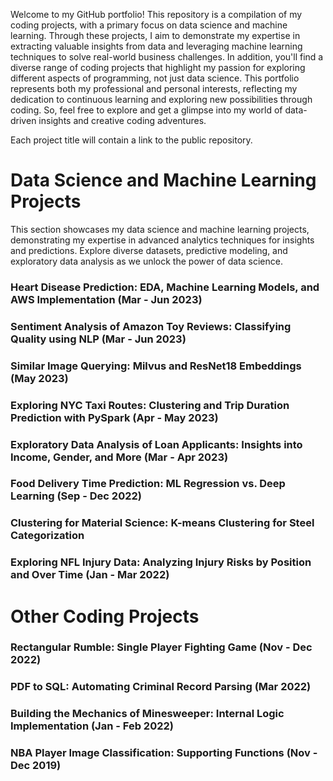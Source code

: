 Welcome to my GitHub portfolio! This repository is a compilation of my coding projects, with a primary focus on data science and machine learning. Through these projects, I aim to demonstrate my expertise in extracting valuable insights from data and leveraging machine learning techniques to solve real-world business challenges. In addition, you'll find a diverse range of coding projects that highlight my passion for exploring different aspects of programming, not just data science. This portfolio represents both my professional and personal interests, reflecting my dedication to continuous learning and exploring new possibilities through coding. So, feel free to explore and get a glimpse into my world of data-driven insights and creative coding adventures.

Each project title will contain a link to the public repository.

# Data Science and Machine Learning Projects
This section showcases my data science and machine learning projects, demonstrating my expertise in advanced analytics techniques for insights and predictions. Explore diverse datasets, predictive modeling, and exploratory data analysis as we unlock the power of data science.

### Heart Disease Prediction: EDA, Machine Learning Models, and AWS Implementation (Mar - Jun 2023)

### Sentiment Analysis of Amazon Toy Reviews: Classifying Quality using NLP (Mar - Jun 2023)

### Similar Image Querying: Milvus and ResNet18 Embeddings (May 2023)

### Exploring NYC Taxi Routes: Clustering and Trip Duration Prediction with PySpark (Apr - May 2023)

### Exploratory Data Analysis of Loan Applicants: Insights into Income, Gender, and More (Mar - Apr 2023)

### Food Delivery Time Prediction: ML Regression vs. Deep Learning (Sep - Dec 2022)

### Clustering for Material Science: K-means Clustering for Steel Categorization

### Exploring NFL Injury Data: Analyzing Injury Risks by Position and Over Time (Jan - Mar 2022)

# Other Coding Projects

### Rectangular Rumble: Single Player Fighting Game (Nov - Dec 2022)

### PDF to SQL: Automating Criminal Record Parsing (Mar 2022)

### Building the Mechanics of Minesweeper: Internal Logic Implementation (Jan - Feb 2022)

### NBA Player Image Classification: Supporting Functions (Nov - Dec 2019)
